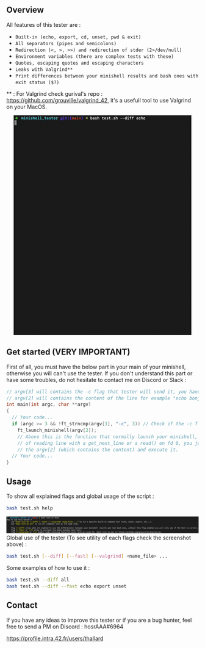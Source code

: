 ## Overview

All features of this tester are :
- ``Built-in (echo, export, cd, unset, pwd & exit)``
- ``All separators (pipes and semicolons)``
- ``Redirection (<, >, >>) and redirection of stder (2>/dev/null)``
- ``Environment variables (there are complex tests with these)``
- ``Quotes, escaping quotes and escaping characters``
- ``Leaks with Valgrind**``
- ``Print differences between your minishell results and bash ones with exit status ($?)``

** : For Valgrind check gurival's repo : https://github.com/grouville/valgrind_42, it's a usefull tool to use Valgrind on your MacOS.

<p align="center">
  <img src="tmp/preview.gif" alt="animated" />
</p>

## Get started (VERY IMPORTANT)
First of all, you must have the below part in your main of your minishell, otherwise you will can't use the tester.
If you don't understand this part or have some troubles, do not hesitate to contact me on Discord or Slack : 
```cpp
// argv[3] will contains the -c flag that tester will send it, you have to check it
// argv[2] will contains the content of the line for example "echo bonjour ; ls -la" 
int main(int argc, char **argv)
{
  // Your code...
  if (argc >= 3 && !ft_strncmp(argv[1], "-c", 3)) // Check if the -c flag is enabled
    ft_launch_minishell(argv[2]);
    // Above this is the function that normally launch your minishell, instead 
    // of reading line with a get_next_line or a read() on fd 0, you just have to get
    // the argv[2] (which contains the content) and execute it.
  // Your code...
}
```

## Usage

To show all explained flags and global usage of the script :
```bash
bash test.sh help 
```
![](tmp/help.png)
Global use of the tester (To see utility of each flags check the screenshot above) :
```bash
bash test.sh [--diff] [--fast] [--valgrind] <name_file> ...
```
Some examples of how to use it :
```bash
bash test.sh --diff all
bash test.sh --diff --fast echo export unset
```

## Contact
If you have any ideas to improve this tester or if you are a bug hunter, feel free to send a PM on Discord : hosrAAA#6964

https://profile.intra.42.fr/users/thallard
